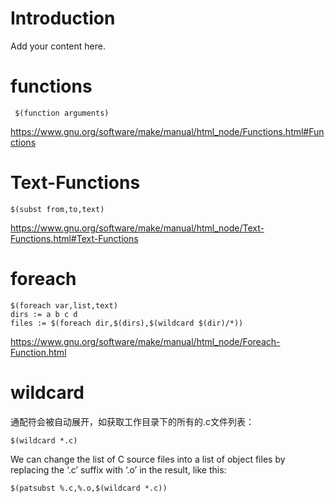 # Introduction #

Add your content here.

# functions #

```
 $(function arguments)
```
https://www.gnu.org/software/make/manual/html_node/Functions.html#Functions

# Text-Functions #
```
$(subst from,to,text)
```
https://www.gnu.org/software/make/manual/html_node/Text-Functions.html#Text-Functions

# foreach #

```
$(foreach var,list,text)
dirs := a b c d
files := $(foreach dir,$(dirs),$(wildcard $(dir)/*))
```

https://www.gnu.org/software/make/manual/html_node/Foreach-Function.html

# wildcard
通配符会被自动展开，如获取工作目录下的所有的.c文件列表：
```
$(wildcard *.c)
```
We can change the list of C source files into a list of object files by replacing the ‘.c’ suffix with ‘.o’ in the result, like this:
```
$(patsubst %.c,%.o,$(wildcard *.c))
```